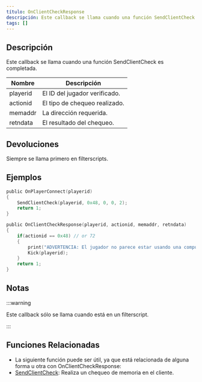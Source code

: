 ```yaml
---
título: OnClientCheckResponse
descripción: Este callback se llama cuando una función SendClientCheck es completada.
tags: []
---
```


## Descripción

Este callback se llama cuando una función SendClientCheck es completada.

| Nombre        | Descripción                       |
| ------------- | --------------------------------- |
| playerid      | El ID del jugador verificado.     |
| actionid      | El tipo de chequeo realizado.     |
| memaddr       | La dirección requerida.           |
| retndata      | El resultado del chequeo.         |

## Devoluciones

Siempre se llama primero en filterscripts.

## Ejemplos

```c
public OnPlayerConnect(playerid)
{
    SendClientCheck(playerid, 0x48, 0, 0, 2);
    return 1;
}

public OnClientCheckResponse(playerid, actionid, memaddr, retndata)
{
    if(actionid == 0x48) // or 72
    {
        print("ADVERTENCIA: El jugador no parece estar usando una computadora normal!");
        Kick(playerid);
    }
    return 1;
}
```

## Notas

:::warning

Este callback sólo se llama cuando está en un filterscript.

:::

## Funciones Relacionadas
- La siguiente función puede ser útil, ya que está relacionada de alguna forma u otra con OnClientCheckResponse:
- [SendClientCheck](../functions/SendClientCheck): Realiza un chequeo de memoria en el cliente.
